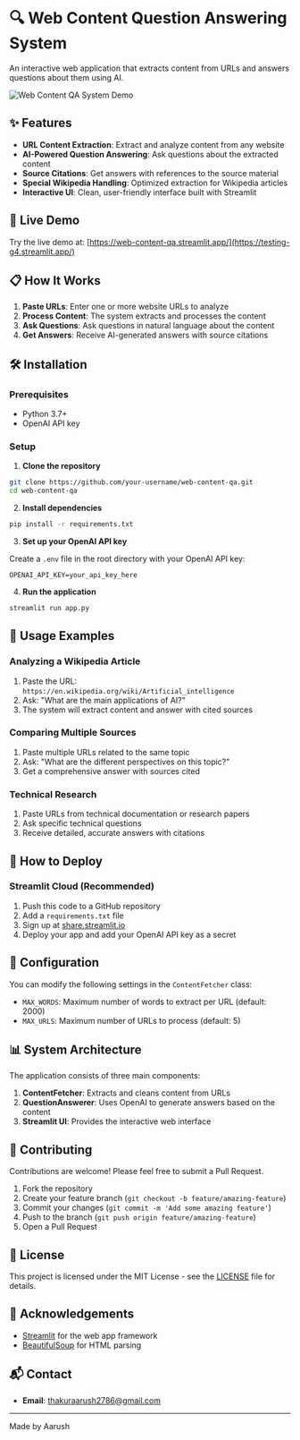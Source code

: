 # 🔍 Web Content Question Answering System

An interactive web application that extracts content from URLs and answers questions about them using AI.

![Web Content QA System Demo](https://user-images.githubusercontent.com/your-username/your-repo/assets/demo.gif)

## ✨ Features

- **URL Content Extraction**: Extract and analyze content from any website
- **AI-Powered Question Answering**: Ask questions about the extracted content
- **Source Citations**: Get answers with references to the source material
- **Special Wikipedia Handling**: Optimized extraction for Wikipedia articles
- **Interactive UI**: Clean, user-friendly interface built with Streamlit

## 🚀 Live Demo

Try the live demo at: [https://web-content-qa.streamlit.app/](https://testing-g4.streamlit.app/)

## 📋 How It Works

1. **Paste URLs**: Enter one or more website URLs to analyze
2. **Process Content**: The system extracts and processes the content
3. **Ask Questions**: Ask questions in natural language about the content
4. **Get Answers**: Receive AI-generated answers with source citations

## 🛠️ Installation

### Prerequisites

- Python 3.7+
- OpenAI API key

### Setup

1. **Clone the repository**

```bash
git clone https://github.com/your-username/web-content-qa.git
cd web-content-qa
```

2. **Install dependencies**

```bash
pip install -r requirements.txt
```

3. **Set up your OpenAI API key**

Create a `.env` file in the root directory with your OpenAI API key:

```
OPENAI_API_KEY=your_api_key_here
```

4. **Run the application**

```bash
streamlit run app.py
```

## 📝 Usage Examples

### Analyzing a Wikipedia Article

1. Paste the URL: `https://en.wikipedia.org/wiki/Artificial_intelligence`
2. Ask: "What are the main applications of AI?"
3. The system will extract content and answer with cited sources

### Comparing Multiple Sources

1. Paste multiple URLs related to the same topic
2. Ask: "What are the different perspectives on this topic?"
3. Get a comprehensive answer with sources cited

### Technical Research

1. Paste URLs from technical documentation or research papers
2. Ask specific technical questions
3. Receive detailed, accurate answers with citations

## 🧩 How to Deploy

### Streamlit Cloud (Recommended)

1. Push this code to a GitHub repository
2. Add a `requirements.txt` file
3. Sign up at [share.streamlit.io](https://share.streamlit.io/)
4. Deploy your app and add your OpenAI API key as a secret

## 🔧 Configuration

You can modify the following settings in the `ContentFetcher` class:

- `MAX_WORDS`: Maximum number of words to extract per URL (default: 2000)
- `MAX_URLS`: Maximum number of URLs to process (default: 5)

## 📊 System Architecture

The application consists of three main components:

1. **ContentFetcher**: Extracts and cleans content from URLs
2. **QuestionAnswerer**: Uses OpenAI to generate answers based on the content
3. **Streamlit UI**: Provides the interactive web interface

## 🤝 Contributing

Contributions are welcome! Please feel free to submit a Pull Request.

1. Fork the repository
2. Create your feature branch (`git checkout -b feature/amazing-feature`)
3. Commit your changes (`git commit -m 'Add some amazing feature'`)
4. Push to the branch (`git push origin feature/amazing-feature`)
5. Open a Pull Request

## 📄 License

This project is licensed under the MIT License - see the [LICENSE](LICENSE) file for details.

## 🙏 Acknowledgements

- [Streamlit](https://streamlit.io/) for the web app framework
- [BeautifulSoup](https://www.crummy.com/software/BeautifulSoup/) for HTML parsing

## 📬 Contact

- **Email**: thakuraarush2786@gmail.com

---

Made by Aarush

